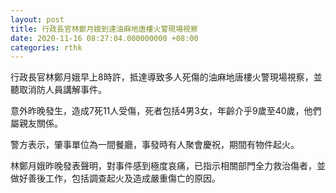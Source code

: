 ```yaml
---
layout: post
title: 行政長官林鄭月娥到達油麻地唐樓火警現場視察
date: 2020-11-16 08:27:04.000000000 +08:00
categories: rthk
---
```


行政長官林鄭月娥早上8時許，抵達導致多人死傷的油麻地唐樓火警現場視察，並聽取消防人員講解事件。

意外昨晚發生，造成7死11人受傷，死者包括4男3女，年齡介乎9歲至40歲，他們屬親友關係。

警方表示，肇事單位為一間餐廳，事發時有人聚會慶祝，期間有物件起火。

林鄭月娥昨晚發表聲明，對事件感到極度哀痛，已指示相關部門全力救治傷者，並做好善後工作，包括調查起火及造成嚴重傷亡的原因。
